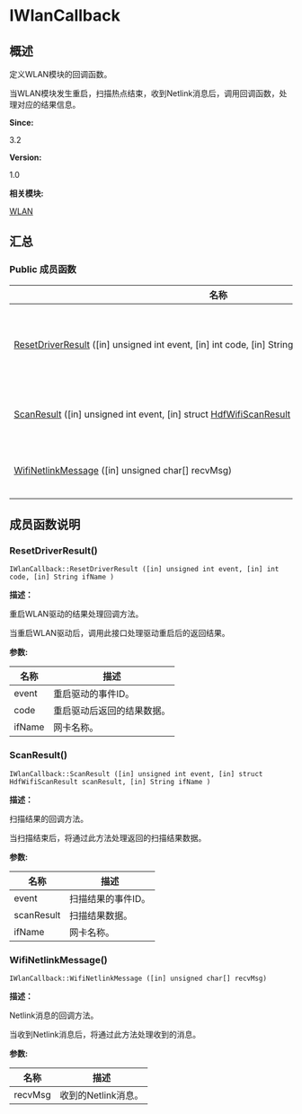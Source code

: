 # IWlanCallback


## **概述**

定义WLAN模块的回调函数。

当WLAN模块发生重启，扫描热点结束，收到Netlink消息后，调用回调函数，处理对应的结果信息。

**Since:**

3.2

**Version:**

1.0

**相关模块:**

[WLAN](wlan.md)


## **汇总**


### Public 成员函数

  | 名称 | 描述 | 
| -------- | -------- |
| [ResetDriverResult](#resetdriverresult)&nbsp;([in]&nbsp;unsigned&nbsp;int&nbsp;event,&nbsp;[in]&nbsp;int&nbsp;code,&nbsp;[in]&nbsp;String&nbsp;ifName) | 重启WLAN驱动的结果处理回调方法。 | 
| [ScanResult](#scanresult)&nbsp;([in]&nbsp;unsigned&nbsp;int&nbsp;event,&nbsp;[in]&nbsp;struct&nbsp;[HdfWifiScanResult](_hdf_wifi_scan_result.md)&nbsp;scanResult,&nbsp;[in]&nbsp;String&nbsp;ifName) | 扫描结果的回调方法。 | 
| [WifiNetlinkMessage](#wifinetlinkmessage)&nbsp;([in]&nbsp;unsigned&nbsp;char[]&nbsp;recvMsg) | Netlink消息的回调方法。 | 


## **成员函数说明**


### ResetDriverResult()

  
```
IWlanCallback::ResetDriverResult ([in] unsigned int event, [in] int code, [in] String ifName )
```

**描述：**

重启WLAN驱动的结果处理回调方法。

当重启WLAN驱动后，调用此接口处理驱动重启后的返回结果。

**参数:**

  | 名称 | 描述 | 
| -------- | -------- |
| event | 重启驱动的事件ID。 | 
| code | 重启驱动后返回的结果数据。 | 
| ifName | 网卡名称。 | 


### ScanResult()

  
```
IWlanCallback::ScanResult ([in] unsigned int event, [in] struct HdfWifiScanResult scanResult, [in] String ifName )
```

**描述：**

扫描结果的回调方法。

当扫描结束后，将通过此方法处理返回的扫描结果数据。

**参数:**

  | 名称 | 描述 | 
| -------- | -------- |
| event | 扫描结果的事件ID。 | 
| scanResult | 扫描结果数据。 | 
| ifName | 网卡名称。 | 


### WifiNetlinkMessage()

  
```
IWlanCallback::WifiNetlinkMessage ([in] unsigned char[] recvMsg)
```

**描述：**

Netlink消息的回调方法。

当收到Netlink消息后，将通过此方法处理收到的消息。

**参数:**

  | 名称 | 描述 | 
| -------- | -------- |
| recvMsg | 收到的Netlink消息。 | 
